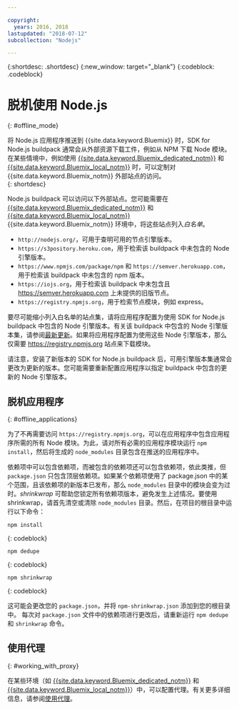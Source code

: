 ```yaml
---

copyright:
  years: 2016, 2018
lastupdated: "2018-07-12"
subcollection: "Nodejs"

---
```


{:shortdesc: .shortdesc}
{:new_window: target="_blank"}
{:codeblock: .codeblock}


# 脱机使用 Node.js
{: #offline_mode}

将 Node.js 应用程序推送到 {{site.data.keyword.Bluemix}} 时，SDK for Node.js buildpack 通常会从外部资源下载工件，例如从 NPM 下载 Node 模块。在某些情境中，例如使用 [{{site.data.keyword.Bluemix_dedicated_notm}}](/docs/dedicated/index.html#dedicated) 和 [{{site.data.keyword.Bluemix_local_notm}}](/docs/local/index.html#local) 时，可以定制对 {{site.data.keyword.Bluemix_notm}} 外部站点的访问。  
{: shortdesc}

Node.js buildpack 可以访问以下外部站点。您可能需要在 [{{site.data.keyword.Bluemix_dedicated_notm}}](/docs/dedicated/index.html#dedicated) 和 [{{site.data.keyword.Bluemix_local_notm}}](/docs/local/index.html#local) {{site.data.keyword.Bluemix_notm}} 环境中，将这些站点列入*白名单*。

* `http://nodejs.org/`，可用于查明可用的节点引擎版本。
* `https://s3pository.heroku.com`，用于检索该 buildpack 中未包含的 Node 引擎版本。
*  `https://www.npmjs.com/package/npm` 和 `https://semver.herokuapp.com`，用于检索该 buildpack 中未包含的 npm 版本。
* `https://iojs.org`，用于检索该 buildpack 中未包含且 https://semver.herokuapp.com 上未提供的旧版节点。
* `https://registry.npmjs.org`，用于检索节点模块，例如 express。

要尽可能缩小列入白名单的站点集，请将应用程序配置为使用 SDK for Node.js buildpack 中包含的 Node 引擎版本。有关该 buildpack 中包含的 Node 引擎版本集，请参阅[最新更新](/docs/runtimes/nodejs/updates.html)。如果将应用程序配置为使用这些 Node 引擎版本，那么仅需要 https://registry.npmjs.org 站点来下载模块。

请注意，安装了新版本的 SDK for Node.js buildpack 后，可用引擎版本集通常会更改为更新的版本。您可能需要重新配置应用程序以指定 buildpack 中包含的更新的 Node 引擎版本。


## 脱机应用程序
{: #offline_applications}

为了不再需要访问 `https://registry.npmjs.org`，可以在应用程序中包含应用程序所需的所有 Node 模块。为此，请对所有必需的应用程序模块运行 `npm install`，然后将生成的 `node_modules` 目录包含在推送的应用程序中。

依赖项中可以包含依赖项，而被包含的依赖项还可以包含依赖项，依此类推，但 `package.json` 只包含顶层依赖项。如果某个依赖项使用了 package.json 中的某个范围，且该依赖项的新版本已发布，那么 `node_modules` 目录中的模块会变为过时。*shrinkwrap* 可帮助您锁定所有依赖项版本，避免发生上述情况。要使用 shrinkwrap，请首先清空或清除 `node_modules` 目录。然后，在项目的根目录中运行以下命令：

```
npm install
```
{: codeblock}

```
npm dedupe
```
{: codeblock}

```
npm shrinkwrap
```
{: codeblock}

这可能会更改您的 `package.json`，并将 `npm-shrinkwrap.json` 添加到您的根目录中。
每次对 `package.json` 文件中的依赖项进行更改后，请重新运行 `npm dedupe` 和 `shrinkwrap` 命令。

## 使用代理
{: #working_with_proxy}

在某些环境（如 [{{site.data.keyword.Bluemix_dedicated_notm}}](/docs/dedicated/index.html#dedicated) 和
[{{site.data.keyword.Bluemix_local_notm}}](/docs/local/index.html#local)）中，可以配置代理。有关更多详细信息，请参阅[使用代理](/docs/runtimes-common/workingWithProxy.html)。
